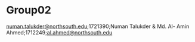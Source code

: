 # Group02
numan.talukder@northsouth.edu;1721390;Numan Talukder &amp; Md. Al- Amin Ahmed;1712249;al.ahmed@northsouth.edu
